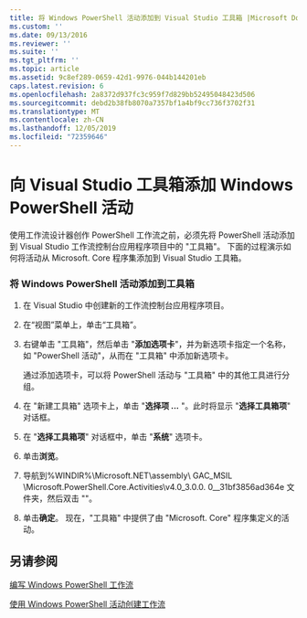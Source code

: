 ```yaml
---
title: 将 Windows PowerShell 活动添加到 Visual Studio 工具箱 |Microsoft Docs
ms.custom: ''
ms.date: 09/13/2016
ms.reviewer: ''
ms.suite: ''
ms.tgt_pltfrm: ''
ms.topic: article
ms.assetid: 9c8ef289-0659-42d1-9976-044b144201eb
caps.latest.revision: 6
ms.openlocfilehash: 2a8372d937fc3c959f7d829bb52495048423d506
ms.sourcegitcommit: debd2b38fb8070a7357bf1a4bf9cc736f3702f31
ms.translationtype: MT
ms.contentlocale: zh-CN
ms.lasthandoff: 12/05/2019
ms.locfileid: "72359646"
---
```

# <a name="adding-windows-powershell-activities-to-the-visual-studio-toolbox"></a>向 Visual Studio 工具箱添加 Windows PowerShell 活动

使用工作流设计器创作 PowerShell 工作流之前，必须先将 PowerShell 活动添加到 Visual Studio 工作流控制台应用程序项目中的 "工具箱"。 下面的过程演示如何将活动从 Microsoft. Core 程序集添加到 Visual Studio 工具箱。

### <a name="adding-windows-powershell-activities-to-the-toolbox"></a>将 Windows PowerShell 活动添加到工具箱

1. 在 Visual Studio 中创建新的工作流控制台应用程序项目。

2. 在“视图”菜单上，单击“工具箱”。

3. 右键单击 "工具箱"，然后单击 "**添加选项卡**"，并为新选项卡指定一个名称，如 "PowerShell 活动"，从而在 "工具箱" 中添加新选项卡。

   通过添加选项卡，可以将 PowerShell 活动与 "工具箱" 中的其他工具进行分组。

4. 在 "新建工具箱" 选项卡上，单击 "**选择项 ...** "。此时将显示 "**选择工具箱项**" 对话框。

5. 在 "**选择工具箱项**" 对话框中，单击 "**系统**" 选项卡。

6. 单击**浏览**。

7. 导航到%WINDIR%\Microsoft.NET\assembly\ GAC_MSIL \Microsoft.PowerShell.Core.Activities\v4.0_3.0.0. 0__31bf3856ad364e 文件夹，然后双击 ""。

8. 单击**确定**。 现在，"工具箱" 中提供了由 "Microsoft. Core" 程序集定义的活动。

## <a name="see-also"></a>另请参阅

[编写 Windows PowerShell 工作流](./writing-a-windows-powershell-workflow.md)

[使用 Windows PowerShell 活动创建工作流](./creating-a-workflow-with-windows-powershell-activities.md)